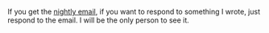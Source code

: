 If you get the <a href="http://scripting.com/email/">nightly email</a>, if you want to respond to something I wrote, just respond to the email. I will be the only person to see it. 

